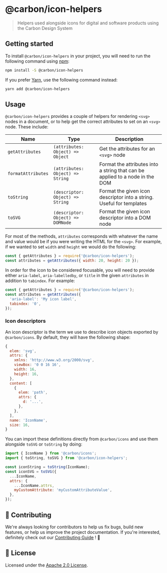 # @carbon/icon-helpers

> Helpers used alongside icons for digital and software products using
> the Carbon Design System

## Getting started

To install `@carbon/icon-helpers` in your project, you will need to
run the following command using [npm](https://www.npmjs.com/):

```bash
npm install -S @carbon/icon-helpers
```

If you prefer [Yarn](https://yarnpkg.com/en/), use the following
command instead:

```bash
yarn add @carbon/icon-helpers
```

## Usage

`@carbon/icon-helpers` provides a couple of helpers for rendering `<svg>` nodes
in a document, or to help get the correct attributes to set on an `<svg>` node.
These include:

| Name               | Type                              | Description                                                                  |
| ------------------ | --------------------------------- | ---------------------------------------------------------------------------- |
| `getAttributes`    | `(attributes: Object) => Object`  | Get the attributes for an `<svg>` node                                       |
| `formatAttributes` | `(attributes: Object) => String`  | Format the attributes into a string that can be applied to a node in the DOM |
| `toString`         | `(descriptor: Object) => String`  | Format the given icon descriptor into a string. Useful for templates         |
| `toSVG`            | `(descriptor: Object) => DOMNode` | Format the given icon descriptor into a DOM node                             |

For most of the methods, `attributes` corresponds with whatever the name and
value would be if you were writing the HTML for the `<svg>`. For example, if we
wanted to set `width` and `height` we would do the following:

```js
const { getAttributes } = require('@carbon/icon-helpers');
const attributes = getAttributes({ width: 20, height: 20 });
```

In order for the icon to be considered focusable, you will need to provide
either `aria-label`, `aria-labelledby`, or `title` in the given `attributes` in
addition to `tabindex`. For example:

```js
const { getAttributes } = require('@carbon/icon-helpers');
const attributes = getAttributes({
  'aria-label': 'My icon label',
  tabindex: '0',
});
```

### Icon descriptors

An icon descriptor is the term we use to describe icon objects exported by
`@carbon/icons`. By default, they will have the following shape:

```js
{
  elem: 'svg',
  attrs: {
    xmlns: 'http://www.w3.org/2000/svg',
    viewBox: '0 0 16 16',
    width: 16,
    height: 16,
  },
  content: [
    {
      elem: 'path',
      attrs: {
        d: '...',
      },
    },
  ],
  name: 'IconName',
  size: 16,
}
```

You can import these definitions directly from `@carbon/icons` and use them
alongside `toSVG` or `toString` by doing:

```js
import { IconName } from '@carbon/icons';
import { toString, toSVG } from '@carbon/icon-helpers';

const iconString = toString(IconName);
const iconSVG = toSVG({
  ...IconName,
  attrs: {
    ...IconName.attrs,
    myCustomAttribute: 'myCustomAttributeValue',
  },
});
```

## 🙌 Contributing

We're always looking for contributors to help us fix bugs, build new
features, or help us improve the project documentation. If you're
interested, definitely check out our [Contributing Guide](/.github/CONTRIBUTING.md)
! 👀

## 📝 License

Licensed under the [Apache 2.0 License](/LICENSE).
